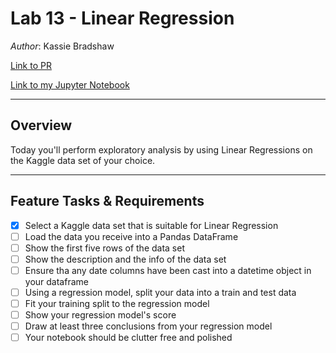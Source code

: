 # Lab 13 - Linear Regression

*Author*: Kassie Bradshaw

[Link to PR]()

[Link to my Jupyter Notebook](regression.ipynb)

---

## Overview

Today you'll perform exploratory analysis by using Linear Regressions on the Kaggle data set of your choice.

---

## Feature Tasks & Requirements

* [x] Select a Kaggle data set that is suitable for Linear Regression
* [ ] Load the data you receive into a Pandas DataFrame
* [ ] Show the first five rows of the data set
* [ ] Show the description and the info of the data set
* [ ] Ensure tha any date columns have been cast into a datetime object in your dataframe
* [ ] Using a regression model, split your data into a train and test data
* [ ] Fit your training split to the regression model
* [ ] Show your regression model's score
* [ ] Draw at least three conclusions from your regression model
* [ ] Your notebook should be clutter free and polished
